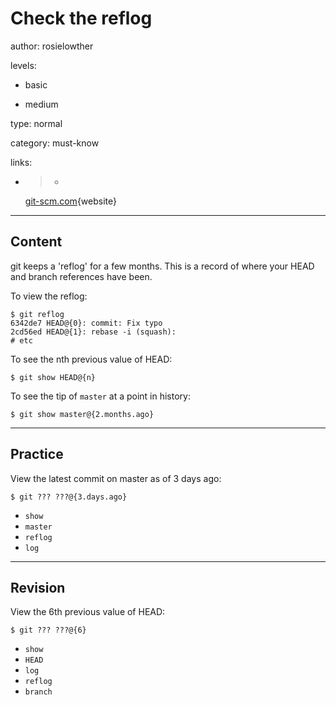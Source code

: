 # Check the reflog
author: rosielowther

levels:

  - basic

  - medium

type: normal

category: must-know

links:

  - >-
    [git-scm.com](http://git-scm.com/book/en/v2/Git-Tools-Revision-Selection){website}

---
## Content

git keeps a 'reflog' for a few months. This is a record of where your HEAD and branch references have been.

To view the reflog:
```
$ git reflog 
6342de7 HEAD@{0}: commit: Fix typo
2cd56ed HEAD@{1}: rebase -i (squash):
# etc
```

To see the nth previous value of HEAD:
```
$ git show HEAD@{n}
```
To see the tip of `master` at a point in history:
```
$ git show master@{2.months.ago}
```

---
## Practice

View the latest commit on master as of 3 days ago:
```
$ git ??? ???@{3.days.ago} 
```
* `show`
* `master`
* `reflog`
* `log`

---
## Revision

View the 6th previous value of HEAD:
```
$ git ??? ???@{6} 
```
* `show`
* `HEAD`
* `log`
* `reflog`
* `branch`